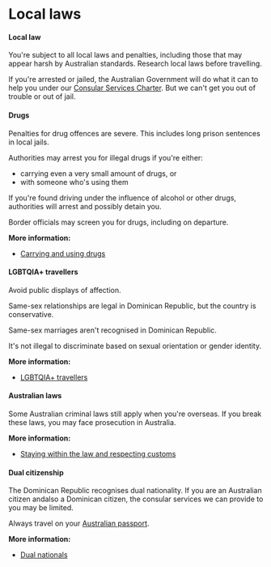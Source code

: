 # Local laws

#### Local law

You're subject to all local laws and penalties, including those that may appear harsh by Australian standards. Research local laws before travelling.

If you're arrested or jailed, the Australian Government will do what it can to help you under our [Consular Services Charter](/node/46). But we can't get you out of trouble or out of jail.

#### Drugs

Penalties for drug offences are severe. This includes long prison sentences in local jails.

Authorities may arrest you for illegal drugs if you're either:

* carrying even a very small amount of drugs, or
* with someone who's using them

If you're found driving under the influence of alcohol or other drugs, authorities will arrest and possibly detain you.

Border officials may screen you for drugs, including on departure.

**More information:**

* [Carrying and using drugs](/node/103)

#### LGBTQIA+ travellers

Avoid public displays of affection.

Same-sex relationships are legal in Dominican Republic, but the country is conservative.

Same-sex marriages aren't recognised in Dominican Republic.

It's not illegal to discriminate based on sexual orientation or gender identity.

**More information:**

* [LGBTQIA+ travellers](https://www.smartraveller.gov.au/before-you-go/who-you-are/LGBTQIA)

#### Australian laws

Some Australian criminal laws still apply when you're overseas. If you break these laws, you may face prosecution in Australia.

**More information:**

* [Staying within the law and respecting customs](/before-you-go/laws "Staying within the law")

#### Dual citizenship

The Dominican Republic recognises dual nationality. If you are an Australian citizen andalso a Dominican citizen, the consular services we can provide to you may be limited. 

Always travel on your [Australian passport](/consular-services/passport-services "Passport services").

**More information:**

* [Dual nationals](/node/65)